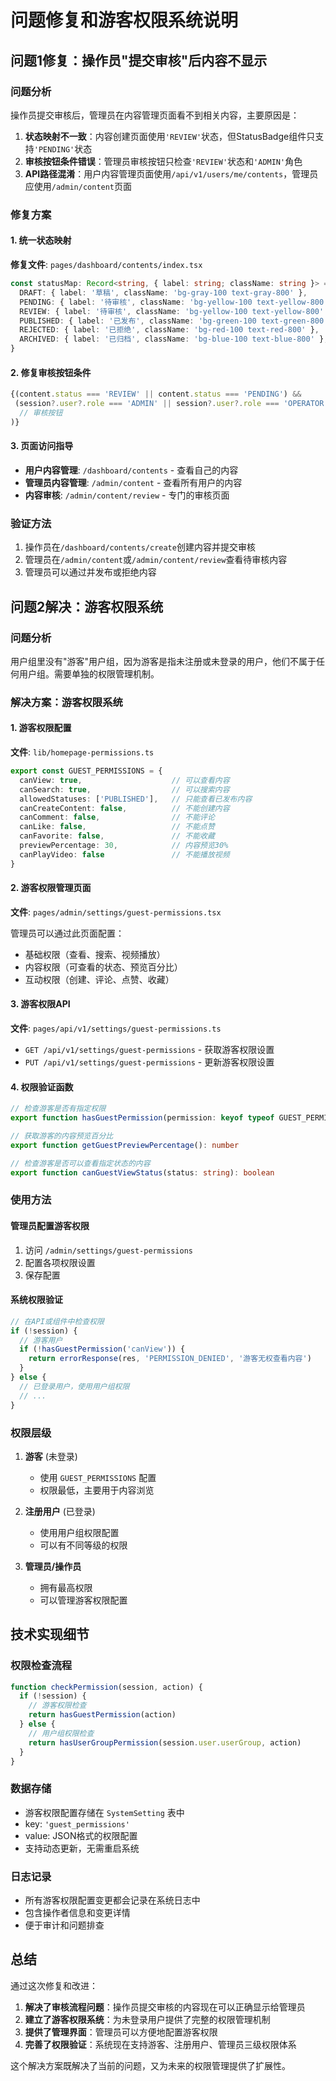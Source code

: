 # 问题修复和游客权限系统说明

## 问题1修复：操作员"提交审核"后内容不显示

### 问题分析
操作员提交审核后，管理员在内容管理页面看不到相关内容，主要原因是：

1. **状态映射不一致**：内容创建页面使用`'REVIEW'`状态，但StatusBadge组件只支持`'PENDING'`状态
2. **审核按钮条件错误**：管理员审核按钮只检查`'REVIEW'`状态和`'ADMIN'`角色
3. **API路径混淆**：用户内容管理页面使用`/api/v1/users/me/contents`，管理员应使用`/admin/content`页面

### 修复方案

#### 1. 统一状态映射
**修复文件**: `pages/dashboard/contents/index.tsx`

```typescript
const statusMap: Record<string, { label: string; className: string }> = {
  DRAFT: { label: '草稿', className: 'bg-gray-100 text-gray-800' },
  PENDING: { label: '待审核', className: 'bg-yellow-100 text-yellow-800' },
  REVIEW: { label: '待审核', className: 'bg-yellow-100 text-yellow-800' }, // 新增
  PUBLISHED: { label: '已发布', className: 'bg-green-100 text-green-800' },
  REJECTED: { label: '已拒绝', className: 'bg-red-100 text-red-800' },
  ARCHIVED: { label: '已归档', className: 'bg-blue-100 text-blue-800' },
}
```

#### 2. 修复审核按钮条件
```typescript
{(content.status === 'REVIEW' || content.status === 'PENDING') && 
 (session?.user?.role === 'ADMIN' || session?.user?.role === 'OPERATOR') && (
  // 审核按钮
)}
```

#### 3. 页面访问指导
- **用户内容管理**: `/dashboard/contents` - 查看自己的内容
- **管理员内容管理**: `/admin/content` - 查看所有用户的内容
- **内容审核**: `/admin/content/review` - 专门的审核页面

### 验证方法
1. 操作员在`/dashboard/contents/create`创建内容并提交审核
2. 管理员在`/admin/content`或`/admin/content/review`查看待审核内容
3. 管理员可以通过并发布或拒绝内容

## 问题2解决：游客权限系统

### 问题分析
用户组里没有"游客"用户组，因为游客是指未注册或未登录的用户，他们不属于任何用户组。需要单独的权限管理机制。

### 解决方案：游客权限系统

#### 1. 游客权限配置
**文件**: `lib/homepage-permissions.ts`

```typescript
export const GUEST_PERMISSIONS = {
  canView: true,                    // 可以查看内容
  canSearch: true,                  // 可以搜索内容
  allowedStatuses: ['PUBLISHED'],   // 只能查看已发布内容
  canCreateContent: false,          // 不能创建内容
  canComment: false,                // 不能评论
  canLike: false,                   // 不能点赞
  canFavorite: false,               // 不能收藏
  previewPercentage: 30,            // 内容预览30%
  canPlayVideo: false               // 不能播放视频
}
```

#### 2. 游客权限管理页面
**文件**: `pages/admin/settings/guest-permissions.tsx`

管理员可以通过此页面配置：
- 基础权限（查看、搜索、视频播放）
- 内容权限（可查看的状态、预览百分比）
- 互动权限（创建、评论、点赞、收藏）

#### 3. 游客权限API
**文件**: `pages/api/v1/settings/guest-permissions.ts`

- `GET /api/v1/settings/guest-permissions` - 获取游客权限设置
- `PUT /api/v1/settings/guest-permissions` - 更新游客权限设置

#### 4. 权限验证函数
```typescript
// 检查游客是否有指定权限
export function hasGuestPermission(permission: keyof typeof GUEST_PERMISSIONS): boolean

// 获取游客的内容预览百分比
export function getGuestPreviewPercentage(): number

// 检查游客是否可以查看指定状态的内容
export function canGuestViewStatus(status: string): boolean
```

### 使用方法

#### 管理员配置游客权限
1. 访问 `/admin/settings/guest-permissions`
2. 配置各项权限设置
3. 保存配置

#### 系统权限验证
```typescript
// 在API或组件中检查权限
if (!session) {
  // 游客用户
  if (!hasGuestPermission('canView')) {
    return errorResponse(res, 'PERMISSION_DENIED', '游客无权查看内容')
  }
} else {
  // 已登录用户，使用用户组权限
  // ...
}
```

### 权限层级

1. **游客** (未登录)
   - 使用 `GUEST_PERMISSIONS` 配置
   - 权限最低，主要用于内容浏览

2. **注册用户** (已登录)
   - 使用用户组权限配置
   - 可以有不同等级的权限

3. **管理员/操作员**
   - 拥有最高权限
   - 可以管理游客权限配置

## 技术实现细节

### 权限检查流程
```typescript
function checkPermission(session, action) {
  if (!session) {
    // 游客权限检查
    return hasGuestPermission(action)
  } else {
    // 用户组权限检查
    return hasUserGroupPermission(session.user.userGroup, action)
  }
}
```

### 数据存储
- 游客权限配置存储在 `SystemSetting` 表中
- key: `'guest_permissions'`
- value: JSON格式的权限配置
- 支持动态更新，无需重启系统

### 日志记录
- 所有游客权限配置变更都会记录在系统日志中
- 包含操作者信息和变更详情
- 便于审计和问题排查

## 总结

通过这次修复和改进：

1. **解决了审核流程问题**：操作员提交审核的内容现在可以正确显示给管理员
2. **建立了游客权限系统**：为未登录用户提供了完整的权限管理机制
3. **提供了管理界面**：管理员可以方便地配置游客权限
4. **完善了权限验证**：系统现在支持游客、注册用户、管理员三级权限体系

这个解决方案既解决了当前的问题，又为未来的权限管理提供了扩展性。
